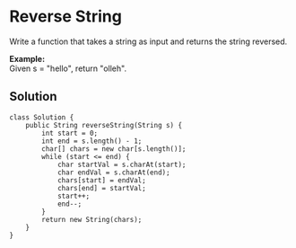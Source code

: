 # Reverse String

Write a function that takes a string as input and returns the string reversed.

**Example:**  
Given s = "hello", return "olleh".

## Solution

```
class Solution {
    public String reverseString(String s) {
        int start = 0;
        int end = s.length() - 1;
        char[] chars = new char[s.length()];
        while (start <= end) {
            char startVal = s.charAt(start);
            char endVal = s.charAt(end);
            chars[start] = endVal;
            chars[end] = startVal;
            start++;
            end--;
        }
        return new String(chars);
    }
}
```



